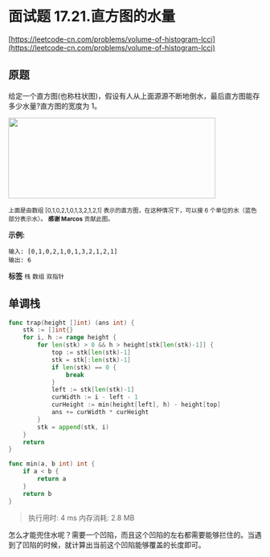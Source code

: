 # 面试题 17.21.直方图的水量
[https://leetcode-cn.com/problems/volume-of-histogram-lcci](https://leetcode-cn.com/problems/volume-of-histogram-lcci) 
## 原题
给定一个直方图(也称柱状图)，假设有人从上面源源不断地倒水，最后直方图能存多少水量?直方图的宽度为 1。

<img src="https://assets.leetcode-cn.com/aliyun-lc-upload/uploads/2018/10/22/rainwatertrap.png" style="height: 161px; width: 412px;">

<small>上面是由数组 [0,1,0,2,1,0,1,3,2,1,2,1] 表示的直方图，在这种情况下，可以接 6 个单位的水（蓝色部分表示水）。 **感谢 Marcos** 贡献此图。</small>

 **示例:** 

```
输入: [0,1,0,2,1,0,1,3,2,1,2,1]
输出: 6
```
 
**标签**
`栈` `数组` `双指针` 


## 单调栈
```go
func trap(height []int) (ans int) {
	stk := []int{}
	for i, h := range height {
		for len(stk) > 0 && h > height[stk[len(stk)-1]] {
			top := stk[len(stk)-1]
			stk = stk[:len(stk)-1]
			if len(stk) == 0 {
				break
			}
			left := stk[len(stk)-1]
			curWidth := i - left - 1
			curHeight := min(height[left], h) - height[top]
			ans += curWidth * curHeight
		}
		stk = append(stk, i)
	}
	return
}

func min(a, b int) int {
	if a < b {
		return a
	}
	return b
}
```
>执行用时: 4 ms
内存消耗: 2.8 MB

怎么才能兜住水呢？需要一个凹陷，而且这个凹陷的左右都需要能够拦住的。当遇到了凹陷的时候，就计算出当前这个凹陷能够覆盖的长度即可。
